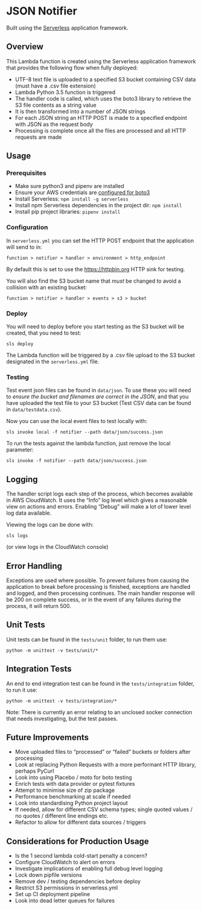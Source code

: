 # JSON Notifier

Built using the [Serverless](https://serverless.com) application framework.

## Overview

This Lambda function is created using the Serverless application framework that provides the following flow when 
fully deployed:

- UTF-8 text file is uploaded to a specified S3 bucket containing CSV data (must have a .csv file extension)
- Lambda Python 3.5 function is triggered
- The handler code is called, which uses the boto3 library to retrieve the S3 file contents as a string value
- It is then transformed into a number of JSON strings 
- For each JSON string an HTTP POST is made to a specified endpoint with JSON as the request body
- Processing is complete once all the files are processed and all HTTP requests are made

## Usage

### Prerequisites

- Make sure python3 and pipenv are installed
- Ensure your AWS credentials are 
[configured for boto3](https://boto3.amazonaws.com/v1/documentation/api/latest/guide/quickstart.html#configuration)
- Install Serverless: `npm install -g serverless`
- Install npm Serverless dependencies in the project dir: `npm install`
- Install pip project libraries: `pipenv install`

### Configuration

In `serverless.yml` you can set the HTTP POST endpoint that the application will send to in:

    function > notifier > handler > environment > http_endpoint
    
By default this is set to use the https://httpbin.org HTTP sink for testing.

You will also find the S3 bucket name that *must* be changed to avoid a collision with an existing bucket:

    function > notifier > handler > events > s3 > bucket
    
### Deploy

You will need to deploy before you start testing as the S3 bucket will be created, that you need to test:

    sls deploy
    
The Lambda function will be triggered by a .csv file upload to the S3 bucket designated in the `serverless.yml` file.

### Testing

Test event json files can be found in `data/json`. To use these you will need to *ensure the bucket and filenames are 
correct in the JSON*, and that you have uploaded the test file to your S3 bucket (Test CSV data can be found in 
`data/testdata.csv`).

Now you can use the local event files to test locally with:

    sls invoke local -f notifier --path data/json/success.json
    
To run the tests against the lambda function, just remove the local parameter:

    sls invoke -f notifier --path data/json/success.json
    
## Logging

The handler script logs each step of the process, which becomes available in AWS CloudWatch. It uses the “Info” log 
level which gives a reasonable view on actions and errors. Enabling “Debug” will make a lot of lower level log data 
available.

Viewing the logs can be done with:

    sls logs
    
(or view logs in the CloudWatch console)

## Error Handling

Exceptions are used where possible. To prevent failures from causing the application to break before processing is 
finished, exceptions are handled and logged, and then processing continues. The main handler response will be 200 on 
complete success, or in the event of any failures during the process, it will return 500.

## Unit Tests

Unit tests can be found in the `tests/unit` folder, to run them use:

    python -m unittest -v tests/unit/*
    
## Integration Tests

An end to end integration test can be found in the `tests/integration` folder, to run it use:

    python -m unittest -v tests/integration/*
    
Note: There is currently an error relating to an unclosed socker connection that needs investigating, but the test passes.

## Future Improvements

- Move uploaded files to “processed” or “failed” buckets or folders after processing
- Look at replacing Python Requests with a more performant HTTP library, perhaps PyCurl
- Look into using Placebo / moto for boto testing
- Enrich tests with data provider or pytest fixtures
- Attempt to minimise size of zip package
- Performance benchmarking at scale if needed
- Look into standardising Python project layout
- If needed, allow for different CSV schema types; single quoted values / no quotes / different line endings etc.
- Refactor to allow for different data sources / triggers

## Considerations for Production Usage

- Is the 1 second lambda cold-start penalty a concern?
- Configure CloudWatch to alert on errors
- Investigate implications of enabling full debug level logging
- Lock down pipfile versions
- Remove dev / testing dependencies before deploy
- Restrict S3 permissions in serverless.yml
- Set up CI deployment pipeline
- Look into dead letter queues for failures
